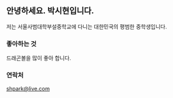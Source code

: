 ## 안녕하세요. 박시현입니다.

저는 서울사범대학부설중학교에 다니는 대한민국의 평범한 중학생입니다.

### 좋아하는 것

드래곤볼을 많이 좋아 합니다.


### 연락처

shpark@live.com
